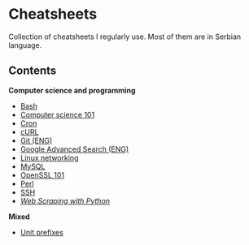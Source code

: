 # Cheatsheets

Collection of cheatsheets I regularly use. Most of them are in Serbian language. 

## Contents

**Computer science and programming**

- [Bash](cs/bash/)
- [Computer science 101](cs/compsci/)
- [Cron](cs/crontab.md)
- [cURL](cs/curl.md)
- [Git (ENG)](cs/git.md)
- [Google Advanced Search (ENG)](cs/google_search.md)
- [Linux networking](cs/linux_networking.md)
- [MySQL](cs/mysql/)
- [OpenSSL 101](cs/openssl/)
- [Perl](cs/perl)
- [SSH](cs/ssh.md)
- [*Web Scraping with Python*](cs/web_scraping_with_python.md)

**Mixed**

- [Unit prefixes](cs/misc/unit_prefixes.md)
